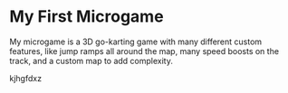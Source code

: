 # My First Microgame
My microgame is a 3D go-karting game with many different custom features, like jump ramps all around the map, many speed boosts on the track, and a custom map to add complexity. 
 
kjhgfdxz
